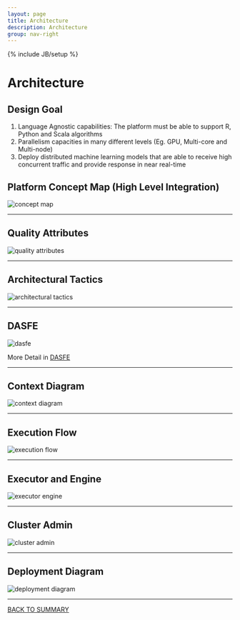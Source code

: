 ```yaml
---
layout: page
title: Architecture
description: Architecture
group: nav-right
---
```

<!--
{% comment %}
Licensed to the Apache Software Foundation (ASF) under one or more
contributor license agreements.  See the NOTICE file distributed with
this work for additional information regarding copyright ownership.
The ASF licenses this file to you under the Apache License, Version 2.0
(the "License"); you may not use this file except in compliance with
the License.  You may obtain a copy of the License at

http://www.apache.org/licenses/LICENSE-2.0

Unless required by applicable law or agreed to in writing, software
distributed under the License is distributed on an "AS IS" BASIS,
WITHOUT WARRANTIES OR CONDITIONS OF ANY KIND, either express or implied.
See the License for the specific language governing permissions and
limitations under the License.
{% endcomment %}
-->

{% include JB/setup %}

# Architecture

## Design Goal

1. Language Agnostic capabilities: The platform must be able to support R, Python and Scala algorithms
2. Parallelism capacities in many different levels (Eg. GPU, Multi-core and Multi-node) 
3. Deploy distributed machine learning models that are able to receive high concurrent traffic and provide response in near real-time

## Platform Concept Map (High Level Integration)

![concept map](/assets/architecture/concept-map.png)

----

## Quality Attributes

![quality attributes](/assets/architecture/quality-attributes.png)

----

## Architectural Tactics

![architectural tactics](/assets/architecture/architectural-tactics.png)

----

## DASFE

![dasfe](/assets/architecture/dasfe.png)

More Detail in [DASFE](/marvin-platform-book/ch1_main_components/dasfe)

----

## Context Diagram

![context diagram](/assets/architecture/context-diagram.png)

----

## Execution Flow

![execution flow](/assets/architecture/execution-flow.png)

----

## Executor and Engine

![executor engine](/assets/architecture/executor-engine.png)

----

## Cluster Admin

![cluster admin](/assets/architecture/cluster-admin.png)

----

## Deployment Diagram

![deployment diagram](/assets/architecture/deployment-diagram.png)

----

[BACK TO SUMMARY](/marvin-platform-book/SUMMARY)
